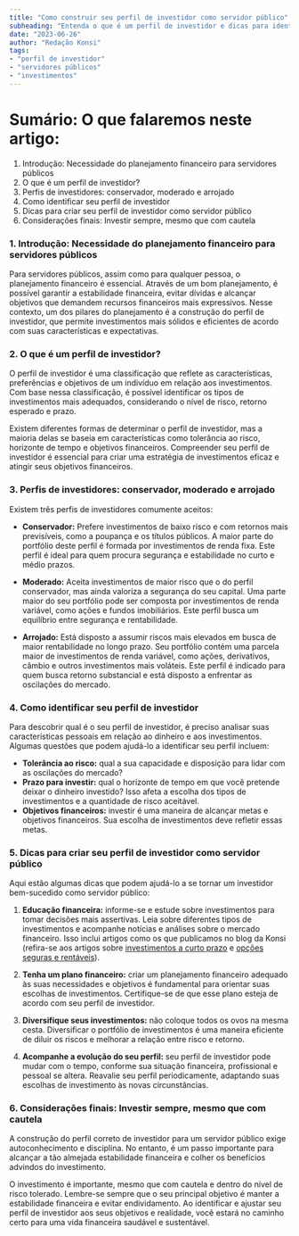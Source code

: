 ```yaml
---
title: "Como construir seu perfil de investidor como servidor público"
subheading: "Entenda o que é um perfil de investidor e dicas para identificar qual se encaixa melhor às suas características e objetivos."
date: "2023-06-26"
author: "Redação Konsi"
tags:
- "perfil de investidor"
- "servidores públicos"
- "investimentos"
---
```


# Sumário: O que falaremos neste artigo:

1. Introdução: Necessidade do planejamento financeiro para servidores públicos
2. O que é um perfil de investidor?
3. Perfis de investidores: conservador, moderado e arrojado
4. Como identificar seu perfil de investidor
5. Dicas para criar seu perfil de investidor como servidor público
6. Considerações finais: Investir sempre, mesmo que com cautela 

### 1. Introdução: Necessidade do planejamento financeiro para servidores públicos

Para servidores públicos, assim como para qualquer pessoa, o planejamento financeiro é essencial. Através de um bom planejamento, é possível garantir a estabilidade financeira, evitar dívidas e alcançar objetivos que demandem recursos financeiros mais expressivos. Nesse contexto, um dos pilares do planejamento é a construção do perfil de investidor, que permite investimentos mais sólidos e eficientes de acordo com suas características e expectativas.

### 2. O que é um perfil de investidor?

O perfil de investidor é uma classificação que reflete as características, preferências e objetivos de um indivíduo em relação aos investimentos. Com base nessa classificação, é possível identificar os tipos de investimentos mais adequados, considerando o nível de risco, retorno esperado e prazo.

Existem diferentes formas de determinar o perfil de investidor, mas a maioria delas se baseia em características como tolerância ao risco, horizonte de tempo e objetivos financeiros. Compreender seu perfil de investidor é essencial para criar uma estratégia de investimentos eficaz e atingir seus objetivos financeiros.

### 3. Perfis de investidores: conservador, moderado e arrojado

Existem três perfis de investidores comumente aceitos:

- **Conservador:** Prefere investimentos de baixo risco e com retornos mais previsíveis, como a poupança e os títulos públicos. A maior parte do portfólio deste perfil é formada por investimentos de renda fixa. Este perfil é ideal para quem procura segurança e estabilidade no curto e médio prazos.

- **Moderado:** Aceita investimentos de maior risco que o do perfil conservador, mas ainda valoriza a segurança do seu capital. Uma parte maior do seu portfólio pode ser composta por investimentos de renda variável, como ações e fundos imobiliários. Este perfil busca um equilíbrio entre segurança e rentabilidade.

- **Arrojado:** Está disposto a assumir riscos mais elevados em busca de maior rentabilidade no longo prazo. Seu portfólio contém uma parcela maior de investimentos de renda variável, como ações, derivativos, câmbio e outros investimentos mais voláteis. Este perfil é indicado para quem busca retorno substancial e está disposto a enfrentar as oscilações do mercado.

### 4. Como identificar seu perfil de investidor

Para descobrir qual é o seu perfil de investidor, é preciso analisar suas características pessoais em relação ao dinheiro e aos investimentos. Algumas questões que podem ajudá-lo a identificar seu perfil incluem:

- **Tolerância ao risco:** qual a sua capacidade e disposição para lidar com as oscilações do mercado?
- **Prazo para investir:** qual o horizonte de tempo em que você pretende deixar o dinheiro investido? Isso afeta a escolha dos tipos de investimentos e a quantidade de risco aceitável.
- **Objetivos financeiros:** investir é uma maneira de alcançar metas e objetivos financeiros. Sua escolha de investimentos deve refletir essas metas.

### 5. Dicas para criar seu perfil de investidor como servidor público

Aqui estão algumas dicas que podem ajudá-lo a se tornar um investidor bem-sucedido como servidor público:

1. **Educação financeira:** informe-se e estude sobre investimentos para tomar decisões mais assertivas. Leia sobre diferentes tipos de investimentos e acompanhe notícias e análises sobre o mercado financeiro. Isso inclui artigos como os que publicamos no blog da Konsi (refira-se aos artigos sobre [investimentos a curto prazo](investimentos-a-curto-prazo-para-servidores-pblicos-opes-seguras-e-rentveis.md) e [opções seguras e rentáveis](investindo-seu-dinheiro-como-servidor-pblico-opes-seguras-e-rentveis.md)).

2. **Tenha um plano financeiro:** criar um planejamento financeiro adequado às suas necessidades e objetivos é fundamental para orientar suas escolhas de investimentos. Certifique-se de que esse plano esteja de acordo com seu perfil de investidor.

3. **Diversifique seus investimentos:** não coloque todos os ovos na mesma cesta. Diversificar o portfólio de investimentos é uma maneira eficiente de diluir os riscos e melhorar a relação entre risco e retorno.

4. **Acompanhe a evolução do seu perfil:** seu perfil de investidor pode mudar com o tempo, conforme sua situação financeira, profissional e pessoal se altera. Reavalie seu perfil periodicamente, adaptando suas escolhas de investimento às novas circunstâncias.

### 6. Considerações finais: Investir sempre, mesmo que com cautela

A construção do perfil correto de investidor para um servidor público exige autoconhecimento e disciplina. No entanto, é um passo importante para alcançar a tão almejada estabilidade financeira e colher os benefícios advindos do investimento.

O investimento é importante, mesmo que com cautela e dentro do nível de risco tolerado. Lembre-se sempre que o seu principal objetivo é manter a estabilidade financeira e evitar endividamento. Ao identificar e ajustar seu perfil de investidor aos seus objetivos e realidade, você estará no caminho certo para uma vida financeira saudável e sustentável.